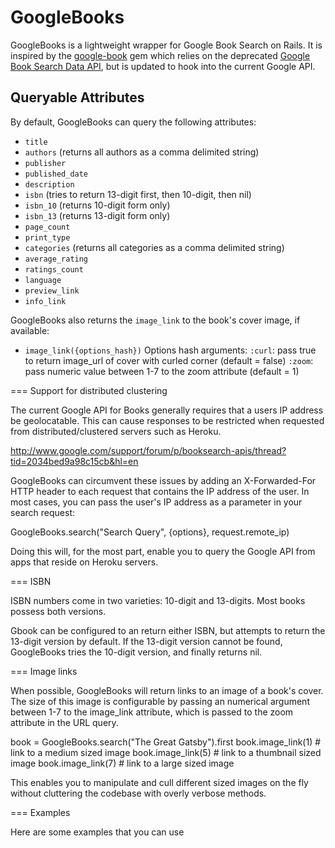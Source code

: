 GoogleBooks
===========

GoogleBooks is a lightweight wrapper for Google Book Search on Rails. It is inspired by the [google-book](https://github.com/papercavalier/google-book) gem which relies on the deprecated [Google Book Search Data API](http://code.google.com/apis/books/docs/gdata/developers_guide_protocol.html), but is updated to hook into the current Google API.

Queryable Attributes
--------------------

By default, GoogleBooks can query the following attributes:

* `title`
* `authors` (returns all authors as a comma delimited string)
* `publisher`
* `published_date`
* `description`
* `isbn` (tries to return 13-digit first, then 10-digit, then nil)
* `isbn_10` (returns 10-digit form only)
* `isbn_13` (returns 13-digit form only)
* `page_count`
* `print_type`
* `categories` (returns all categories as a comma delimited string)
* `average_rating`
* `ratings_count`
* `language`
* `preview_link`
* `info_link`

GoogleBooks also returns the `image_link` to the book's cover image, if available:

* `image_link({options_hash})`
	Options hash arguments:
	`:curl`: pass true to return image_url of cover with curled corner (default = false)
	`:zoom`: pass numeric value between 1-7 to the zoom attribute (default = 1)

=== Support for distributed clustering

The current Google API for Books generally requires that a users IP address be geolocatable. This can cause responses to be restricted when requested from distributed/clustered servers such as Heroku.

http://www.google.com/support/forum/p/booksearch-apis/thread?tid=2034bed9a98c15cb&hl=en

GoogleBooks can circumvent these issues by adding an X-Forwarded-For HTTP header to each request that contains the IP address of the user. In most cases, you can pass the user's IP address as a parameter in your search request:

  GoogleBooks.search("Search Query", {options}, request.remote_ip)

Doing this will, for the most part, enable you to query the Google API from apps that reside on Heroku servers.

=== ISBN

ISBN numbers come in two varieties: 10-digit and 13-digits. Most books possess both versions.

Gbook can be configured to an return either ISBN, but attempts to return the 13-digit version by default. If the 13-digit version cannot be found, GoogleBooks tries the 10-digit version, and finally returns nil.

=== Image links

When possible, GoogleBooks will return links to an image of a book's cover. The size of this image is configurable by passing an numerical argument between 1-7 to the image_link attribute, which is passed to the zoom attribute in the URL query.

  book = GoogleBooks.search("The Great Gatsby").first
  book.image_link(1) # link to a medium sized image
  book.image_link(5) # link to a thumbnail sized image
  book.image_link(7) # link to a large sized image
  
This enables you to manipulate and cull different sized images on the fly without cluttering the codebase with overly verbose methods.

=== Examples

  Here are some examples that you can use
  
